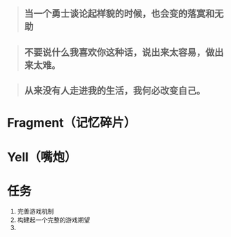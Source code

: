 > ## 当一个勇士谈论起样貌的时候，也会变的落寞和无助





> ## 不要说什么我喜欢你这种话，说出来太容易，做出来太难。





> ## 从来没有人走进我的生活，我何必改变自己。





# Fragment（记忆碎片）

# Yell（嘴炮）







# 任务

1. 完善游戏机制
2. 构建起一个完整的游戏期望
3. 